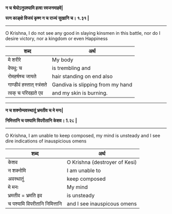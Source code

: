


**न च श्रेयोऽनुपश्यामि हत्वा स्वजनमाहवे|**

**स्त्न काङ्क्षे विजयं कृष्ण न च राज्यं सुखानि च। १.३१ |**

-----

O Krishna, I do not see any good in slaying kinsmen in this battle, nor do I desire victory, nor a kingdom or even Happiness

|शब्द|  अर्थ |
|---|---|
| मे शरीरे | My body |
|वेपथु: च| is trembling and |
|रोमहर्षश्र्च जायते | hair standing on end also|
| गाण्डीवं हस्तात् स्त्रंसते | Gandiva is slipping  from my hand|
|त्वक् च  परिदह्यते एव| and my skin is burning.|


-----


**न च शक्नोम्यवस्थातुं भ्रमतीव च मे मनः|**

**निमित्तानि च पश्यामि विपरीतानि केशव। 1.२८ |**

-----

O Krishna, I am unable to keep composed, my mind is unsteady and I see dire indications of inauspicious omens

|शब्द|  अर्थ |
|---|---|
| केशव | O Krishna (destroyer of Kesi) |
| न शक्नोमि  | I am unable to |
| अवस्थातुं | keep composed|
|मे मनः | My mind  |
| भ्रमतीव = भ्रमति इव | is unsteady|
|च पश्यामि विपरीतानि निमित्तानि | and I see inauspicous omens|

